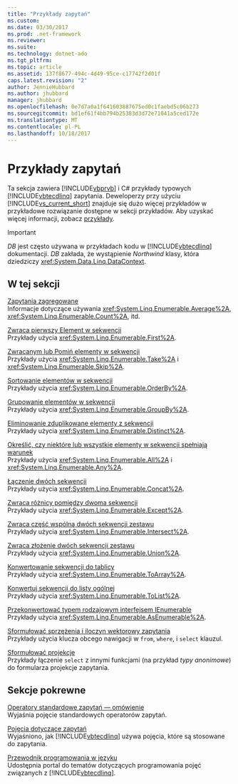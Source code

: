 ```yaml
---
title: "Przykłady zapytań"
ms.custom: 
ms.date: 03/30/2017
ms.prod: .net-framework
ms.reviewer: 
ms.suite: 
ms.technology: dotnet-ado
ms.tgt_pltfrm: 
ms.topic: article
ms.assetid: 137f8677-494c-4d49-95ce-c17742f2d01f
caps.latest.revision: "2"
author: JennieHubbard
ms.author: jhubbard
manager: jhubbard
ms.openlocfilehash: 0e7d7a0a1f641603887675ed0c1faebd5c06b273
ms.sourcegitcommit: bd1ef61f4bb794b25383d3d72e71041a5ced172e
ms.translationtype: MT
ms.contentlocale: pl-PL
ms.lasthandoff: 10/18/2017
---
```

# <a name="query-examples"></a>Przykłady zapytań
Ta sekcja zawiera [!INCLUDE[vbprvb](../../../../../../includes/vbprvb-md.md)] i C# przykłady typowych [!INCLUDE[vbtecdlinq](../../../../../../includes/vbtecdlinq-md.md)] zapytania. Deweloperzy przy użyciu [!INCLUDE[vs_current_short](../../../../../../includes/vs-current-short-md.md)] znajduje się dużo więcej przykładów w przykładowe rozwiązanie dostępne w sekcji przykładów. Aby uzyskać więcej informacji, zobacz [przykłady](../../../../../../docs/framework/data/adonet/sql/linq/samples.md).  
  
> [!IMPORTANT]
>  *DB* jest często używana w przykładach kodu w [!INCLUDE[vbtecdlinq](../../../../../../includes/vbtecdlinq-md.md)] dokumentacji. *DB* zakłada, że wystąpienie *Northwind* klasy, która dziedziczy <xref:System.Data.Linq.DataContext>.  
  
## <a name="in-this-section"></a>W tej sekcji  
 [Zapytania zagregowane](../../../../../../docs/framework/data/adonet/sql/linq/aggregate-queries.md)  
 Informacje dotyczące używania <xref:System.Linq.Enumerable.Average%2A>, <xref:System.Linq.Enumerable.Count%2A>, itd.  
  
 [Zwraca pierwszy Element w sekwencji](../../../../../../docs/framework/data/adonet/sql/linq/return-the-first-element-in-a-sequence.md)  
 Przykłady użycia <xref:System.Linq.Enumerable.First%2A>.  
  
 [Zwracanym lub Pomiń elementy w sekwencji](../../../../../../docs/framework/data/adonet/sql/linq/return-or-skip-elements-in-a-sequence.md)  
 Przykłady użycia <xref:System.Linq.Enumerable.Take%2A> i <xref:System.Linq.Enumerable.Skip%2A>.  
  
 [Sortowanie elementów w sekwencji](../../../../../../docs/framework/data/adonet/sql/linq/sort-elements-in-a-sequence.md)  
 Przykłady użycia <xref:System.Linq.Enumerable.OrderBy%2A>.  
  
 [Grupowanie elementów w sekwencji](../../../../../../docs/framework/data/adonet/sql/linq/group-elements-in-a-sequence.md)  
 Przykłady użycia <xref:System.Linq.Enumerable.GroupBy%2A>.  
  
 [Eliminowanie zduplikowane elementy z sekwencji](../../../../../../docs/framework/data/adonet/sql/linq/eliminate-duplicate-elements-from-a-sequence.md)  
 Przykłady użycia <xref:System.Linq.Enumerable.Distinct%2A>.  
  
 [Określić, czy niektóre lub wszystkie elementy w sekwencji spełniają warunek](../../../../../../docs/framework/data/adonet/sql/linq/determine-if-any-or-all-elements-in-a-sequence-satisfy-a-condition.md)  
 Przykłady użycia <xref:System.Linq.Enumerable.All%2A> i <xref:System.Linq.Enumerable.Any%2A>.  
  
 [Łączenie dwóch sekwencji](../../../../../../docs/framework/data/adonet/sql/linq/concatenate-two-sequences.md)  
 Przykłady użycia <xref:System.Linq.Enumerable.Concat%2A>.  
  
 [Zwraca różnicy pomiędzy dwoma sekwencji](../../../../../../docs/framework/data/adonet/sql/linq/return-the-set-difference-between-two-sequences.md)  
 Przykłady użycia <xref:System.Linq.Enumerable.Except%2A>.  
  
 [Zwraca część wspólną dwóch sekwencji zestawu](../../../../../../docs/framework/data/adonet/sql/linq/return-the-set-intersection-of-two-sequences.md)  
 Przykłady użycia <xref:System.Linq.Enumerable.Intersect%2A>.  
  
 [Zwraca złożenie dwóch sekwencji zestawu](../../../../../../docs/framework/data/adonet/sql/linq/return-the-set-union-of-two-sequences.md)  
 Przykłady użycia <xref:System.Linq.Enumerable.Union%2A>.  
  
 [Konwertowanie sekwencji do tablicy](../../../../../../docs/framework/data/adonet/sql/linq/convert-a-sequence-to-an-array.md)  
 Przykłady użycia <xref:System.Linq.Enumerable.ToArray%2A>.  
  
 [Konwertuj sekwencji do listy ogólnej](../../../../../../docs/framework/data/adonet/sql/linq/convert-a-sequence-to-a-generic-list.md)  
 Przykłady użycia <xref:System.Linq.Enumerable.ToList%2A>.  
  
 [Przekonwertować typem rodzajowym interfejsem IEnumerable](../../../../../../docs/framework/data/adonet/sql/linq/convert-a-type-to-a-generic-ienumerable.md)  
 Przykłady użycia <xref:System.Linq.Enumerable.AsEnumerable%2A>.  
  
 [Sformułować sprzężenia i iloczyn wektorowy zapytania](../../../../../../docs/framework/data/adonet/sql/linq/formulate-joins-and-cross-product-queries.md)  
 Przykłady użycia klucza obcego nawigacji w `from`, `where`, i `select` klauzul.  
  
 [Sformułować projekcje](../../../../../../docs/framework/data/adonet/sql/linq/formulate-projections.md)  
 Przykłady łączenie `select` z innymi funkcjami (na przykład *typy anonimowe*) do formularza projekcje zapytania.  
  
## <a name="related-sections"></a>Sekcje pokrewne  
 [Operatory standardowe zapytań — omówienie](http://msdn.microsoft.com/library/24cda21e-8af8-4632-b519-c404a839b9b2)  
 Wyjaśnia pojęcie standardowych operatorów zapytań.  
  
 [Pojęcia dotyczące zapytań](../../../../../../docs/framework/data/adonet/sql/linq/query-concepts.md)  
 Wyjaśniono, jak [!INCLUDE[vbtecdlinq](../../../../../../includes/vbtecdlinq-md.md)] używa pojęcia, które są stosowane do zapytania.  
  
 [Przewodnik programowania w języku](../../../../../../docs/framework/data/adonet/sql/linq/programming-guide.md)  
 Udostępnia portal do tematów dotyczących programowania pojęć związanych z [!INCLUDE[vbtecdlinq](../../../../../../includes/vbtecdlinq-md.md)].
